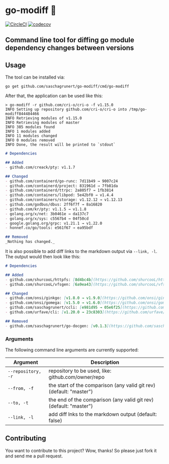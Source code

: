 # go-modiff 📔

[![CircleCI](https://circleci.com/gh/saschagrunert/go-modiff.svg?style=shield)](https://circleci.com/gh/saschagrunert/go-modiff)
[![codecov](https://codecov.io/gh/saschagrunert/go-modiff/branch/master/graph/badge.svg)](https://codecov.io/gh/saschagrunert/go-modiff)

## Command line tool for diffing go module dependency changes between versions

## Usage

The tool can be installed via:

```shell
go get github.com/saschagrunert/go-modiff/cmd/go-modiff
```

After that, the application can be used like this:

```shell
> go-modiff -r github.com/cri-o/cri-o -f v1.15.0
INFO Setting up repository github.com/cri-o/cri-o into /tmp/go-modiff844484466
INFO Retrieving modules of v1.15.0
INFO Retrieving modules of master
INFO 385 modules found
INFO 1 modules added
INFO 11 modules changed
INFO 0 modules removed
INFO Done, the result will be printed to `stdout`
```

```markdown
# Dependencies

## Added
- github.com/creack/pty: v1.1.7

## Changed
- github.com/containerd/go-runc: 7d11b49 → 9007c24
- github.com/containerd/project: 831961d → 7fb81da
- github.com/containerd/ttrpc: 2a805f7 → 1fb3814
- github.com/containers/libpod: 5e42bf0 → v1.4.4
- github.com/containers/storage: v1.12.12 → v1.12.13
- github.com/godbus/dbus: 2ff6f7f → 8a16820
- github.com/kr/pty: v1.1.5 → v1.1.8
- golang.org/x/net: 3b0461e → da137c7
- golang.org/x/sys: c5567b4 → 04f50cd
- google.golang.org/grpc: v1.21.1 → v1.22.0
- honnef.co/go/tools: e561f67 → ea95bdf

## Removed
_Nothing has changed._
```

It is also possible to add diff links to the markdown output via `--link, -l`.
The output would then look like this:

```markdown
# Dependencies

## Added
- github.com/shurcooL/httpfs: [8d4bc4b](https://github.com/shurcooL/httpfs/tree/8d4bc4b)
- github.com/shurcooL/vfsgen: [6a9ea43](https://github.com/shurcooL/vfsgen/tree/6a9ea43)

## Changed
- github.com/onsi/ginkgo: [v1.8.0 → v1.9.0](https://github.com/onsi/ginkgo/compare/v1.8.0...v1.9.0)
- github.com/onsi/gomega: [v1.5.0 → v1.6.0](https://github.com/onsi/gomega/compare/v1.5.0...v1.6.0)
- github.com/saschagrunert/ccli: [e981d95 → 05e6f25](https://github.com/saschagrunert/ccli/compare/e981d95...05e6f25)
- github.com/urfave/cli: [v1.20.0 → 23c8303](https://github.com/urfave/cli/compare/v1.20.0...23c8303)

## Removed
- github.com/saschagrunert/go-docgen: [v0.1.3](https://github.com/saschagrunert/go-docgen/tree/v0.1.3)
```

### Arguments

The following command line arguments are currently supported:

| Argument           | Description                                                         |
| ------------------ | ------------------------------------------------------------------- |
| `--repository, -r` | repository to be used, like: github.com/owner/repo                  |
| `--from, -f`       | the start of the comparison (any valid git rev) (default: "master") |
| `--to, -t`         | the end of the comparison (any valid git rev) (default: "master")   |
| `--link, -l`       | add diff lnks to the markdown output (default: false)               |

## Contributing

You want to contribute to this project? Wow, thanks! So please just fork it and
send me a pull request.
